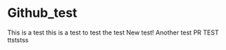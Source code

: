 # Github_test
This is a test
this is a test to test the test
New test!
Another test
PR TEST
ttststss
